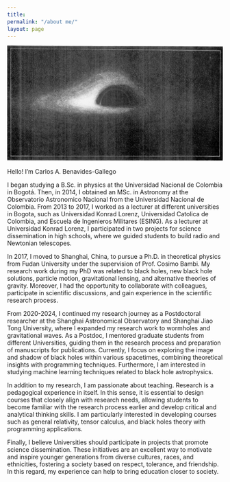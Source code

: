 ```yaml
---
title: 
permalink: "/about me/"
layout: page
---
```


![First black hole image](/assets/Image1979.png)

Hello! I’m Carlos A. Benavides-Gallego

I began studying a B.Sc. in physics at the Universidad Nacional de Colombia in Bogotá. Then, in 2014, I obtained an MSc. in Astronomy at the Observatorio Astronomico Nacional from the Universidad Nacional de Colombia. From 2013 to 2017, I worked as a lecturer at different universities in Bogota, such as Universidad Konrad Lorenz, Universidad Catolica de Colombia, and Escuela de Ingenieros Militares (ESING). As a lecturer at Universidad Konrad Lorenz, I participated in two projects for science dissemination in high schools, where we guided students to build radio and Newtonian telescopes. 

In 2017, I moved to Shanghai, China, to pursue a Ph.D. in theoretical physics from Fudan University under the supervision of Prof. Cosimo Bambi. My research work during my PhD was related to black holes, new black hole solutions, particle motion, gravitational lensing, and alternative theories of gravity. Moreover, I had the opportunity to collaborate with colleagues, participate in scientific discussions, and gain experience in the scientific research process. 

From 2020-2024, I continued my research journey as a Postdoctoral researcher at the Shanghai Astronomical Observatory and Shanghai Jiao Tong University, where I expanded my research work to wormholes and gravitational waves. As a Postdoc, I mentored graduate students from different Universities, guiding them in the research process and preparation of manuscripts for publications. Currently, I focus on exploring the image and shadow of black holes within various spacetimes, combining theoretical insights with programming techniques. Furthermore, I am interested in studying machine learning techniques related to black hole astrophysics.   
	
In addition to my research, I am passionate about teaching. Research is a pedagogical experience in itself. In this sense, it is essential to design courses that closely align with research needs, allowing students to become familiar with the research process earlier and develop critical and analytical thinking skills. I am particularly interested in developing courses such as general relativity, tensor calculus, and black holes theory with programming applications.
	
Finally, I believe Universities should participate in projects that promote science dissemination. These initiatives are an excellent way to motivate and inspire younger generations from diverse cultures, races, and ethnicities, fostering a society based on respect, tolerance, and friendship. In this regard, my experience can help to bring education closer to society.
